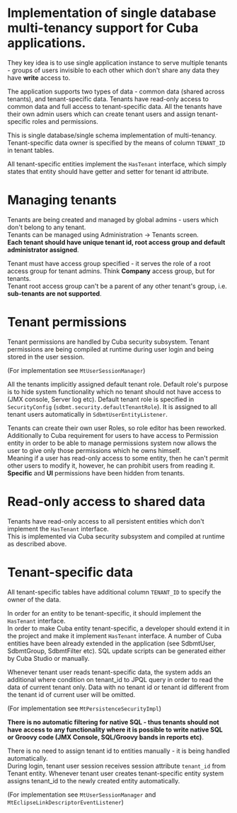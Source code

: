 # Implementation of single database multi-tenancy support for Cuba applications.

They key idea is to use single application instance to serve multiple tenants - groups of users invisible to each other which don't share any data they have **write** access to.

The application supports two types of data - common data (shared across tenants), and tenant-specific data.
Tenants have read-only access to common data and full access to tenant-specific data. All the tenants have their own admin users which can create tenant users and assign tenant-specific roles and permissions.

This is single database/single schema implementation of multi-tenancy. Tenant-specific data owner is specified by the means of column `TENANT_ID` in tenant tables.

All tenant-specific entities implement the `HasTenant` interface, which simply states that entity should have getter and setter for tenant id attribute.


# Managing tenants
Tenants are being created and managed by global admins - users which don't belong to any tenant.  
Tenants can be managed using Administration -> Tenants screen.  
**Each tenant should have unique tenant id, root access group and default administrator assigned**.

Tenant must have access group specified - it serves the role of a root access group for tenant admins. Think **Company** access group, but for tenants.  
Tenant root access group can't be a parent of any other tenant's group, i.e. **sub-tenants are not supported**.


# Tenant permissions
Tenant permissions are handled by Cuba security subsystem. Tenant permissions are being compiled at runtime during user login and being stored in the user session.

(For implementation see `MtUserSessionManager`)

All the tenants implicitly assigned default tenant role. Default role's purpose is to hide system functionality which no tenant should not have access to (JMX console, Server log etc).
Default tenant role is specified in `SecurityConfig` (`sdbmt.security.defaultTenantRole`). It is assigned to all tenant users automatically in `SdbmtUserEntityListener`.

Tenants can create their own user Roles, so role editor has been reworked. Additionally to Cuba requirement for users to have access to Permission entity in order to be able to manage permissions system now allows the user to give only those permissions which he owns himself.  
Meaning if a user has read-only access to some entity, then he can't permit other users to modify it, however, he can prohibit users from reading it.  
**Specific** and **UI** permissions have been hidden from tenants.


# Read-only access to shared data
Tenants have read-only access to all persistent entities which don't implement the `HasTenant` interface.  
This is implemented via Cuba security subsystem and compiled at runtime as described above. 


# Tenant-specific data
All tenant-specific tables have additional column `TENANT_ID` to specify the owner of the data.

In order for an entity to be tenant-specific, it should implement the `HasTenant` interface.  
In order to make Cuba entity tenant-specific, a developer should extend it in the project and make it implement `HasTenant` interface. A number of Cuba entities have been already extended in the application (see SdbmtUser, SdbmtGroup, SdbmtFilter etc). SQL update scripts can be generated either by Cuba Studio or manually.

Whenever tenant user reads tenant-specific data, the system adds an additional where condition on tenant_id to JPQL query in order to read the data of current tenant only. Data with no tenant id or tenant id different from the tenant id of current user will be omitted.

(For implementation see `MtPersistenceSecurityImpl`)

**There is no automatic filtering for native SQL - thus tenants should not have access to any functionality where it is possible to write native SQL or Groovy code (JMX Console, SQL/Groovy bands in reports etc)**.

There is no need to assign tenant id to entities manually - it is being handled automatically.  
During login, tenant user session receives session attribute `tenant_id` from Tenant entity. Whenever tenant user creates tenant-specific entity system assigns tenant_id to the newly created entity automatically.

(For implementation see `MtUserSessionManager` and `MtEclipseLinkDescriptorEventListener`)